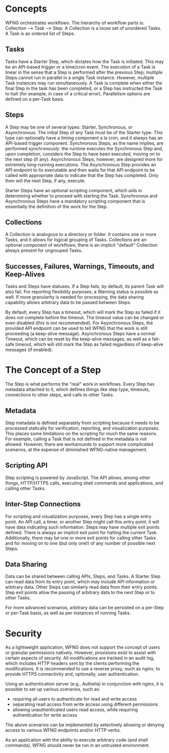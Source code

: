 # Concepts

WFNG orchestrates workflows. The hierarchy of workflow parts is: Collection --> Task --> Step. A Collection is a loose set of unordered Tasks. A Task is an ordered list of Steps.

## Tasks

Tasks have a Starter Step, which dictates how the Task is initiated. This may be an API-based trigger or a time/cron event. The execution of a Task is linear in the sense that a Step is performed after the previous Step; multiple Steps cannot run in parallel in a single Task instance. However, multiple Task instances may run simultaneously. A Task is complete when either the final Step in the task has been completed, or a Step has instructed the Task to halt (for example, in case of a critical error). Parallelism options are defined on a per-Task basis.

## Steps

A Step may be one of several types: Starter, Synchronous, or Asynchronous. The initial Step of any Task must be of the Starter type. This type can optionally have a timing component a la cron, and it always has an API-based trigger component. Synchronous Steps, as the name implies, are performed synchronously: the runtime executes the Synchronous Step and, upon completion, considers the Step to have been executed, moving on to the next step (if any). Asynchronous Steps, however, are designed more for extremely long-running executions. The Asynchronous Step provides an API endpoint to its executable and then waits for that API endpoint to be called with appropriate data to indicate that the Step has completed. Only then will the next Step, if any, execute.

Starter Steps have an optional scripting component, which aids in determining whether to proceed with starting the Task. Synchronous and Asynchronous Steps have a mandatory scripting component that is essentially the definition of the work for the Step.

## Collections

A Collection is analogous to a directory or folder. It contains one or more Tasks, and it allows for logical grouping of Tasks. Collections are an optional component of workflows; there is an implicit "default" Collection always present for ungrouped Tasks.

## Successes, Failures, Warnings, Timeouts, and Keep-Alives

Tasks and Steps have statuses. If a Step fails, by default, its parent Task will also fail. For reporting flexibility purposes, a Warning status is possible as well. If more granularity is needed for processing, the data sharing capability allows arbitrary data to be passed between Steps.

By default, every Step has a timeout, which will mark the Step as failed if it does not complete before the timeout. The timeout value can be changed or even disabled (this is not recommended). For Asynchronous Steps, the provided API endpoint can be used to tell WFNG that the work is still proceeding (a keep-alive message). Asynchronous Steps have a normal Timeout, which can be reset by the keep-alive messages, as well as a fail-safe timeout, which will still mark the Step as failed regardless of keep-alive messages (if enabled).

# The Concept of a Step

The Step is what performs the "real" work in workflows. Every Step has metadata attached to it, which defines things like step type, timeouts, connections to other steps, and calls to other Tasks.

## Metadata

Step metadata is defined separately from scripting because it needs to be processed statically for verification, reporting, and visualization purposes. This places some limitations on the scripting for much the same reasons. For example, calling a Task that is not defined in the metadata is not allowed. However, there are workarounds to support more complicated scenarios, at the expense of diminished WFNG-native management.

## Scripting API

Step scripting is powered by JavaScript. The API allows, among other things, HTTP/HTTPS calls, executing shell commands and applications, and calling other Tasks.

## Inter-Step Connections

For scripting and visualization purposes, every Step has a single entry point. An API call, a timer, or another Step might call this entry point; it will have data indicating such information. Steps may have multiple exit points defined. There is always an implicit exit point for halting the current Task. Additionally, there may be one or more exit points for calling other Tasks and for moving on to one (but only one!) of any number of possible next Steps.

## Data Sharing

Data can be shared between calling APIs, Steps, and Tasks. A Starter Step can read data from its entry point, which may include API information or arbitrary data. Other Steps can similarly read data from their entry points. Step exit points allow the passing of arbitrary data to the next Step or to other Tasks.

For more advanced scenarios, arbitrary data can be persisted on a per-Step or per-Task basis, as well as per instances of running Tasks.

# Security

As a lightweight application, WFNG does not support the concept of users or granular permissions natively. However, provisions exist to assist with certain aspects of security. All modifications are tracked in an audit log, which includes HTTP headers sent by the clients performing the modifications. It is recommended to use a reverse proxy, such as nginx, to provide HTTPS connectivity and, optionally, user authentication.

Using an authentication server (e.g., Authelia) in conjunction with nginx, it is possible to set up various scenarios, such as:
- requiring all users to authenticate for read and write access
- separating read access from write access using different permissions
- allowing unauthenticated users read access, while requiring authentication for write access

The above scenarios can be implemented by selectively allowing or denying access to various WFNG endpoints and/or HTTP verbs.

As an application with the ability to execute arbitrary code (and shell commands), WFNG should never be run in an untrusted environment.
